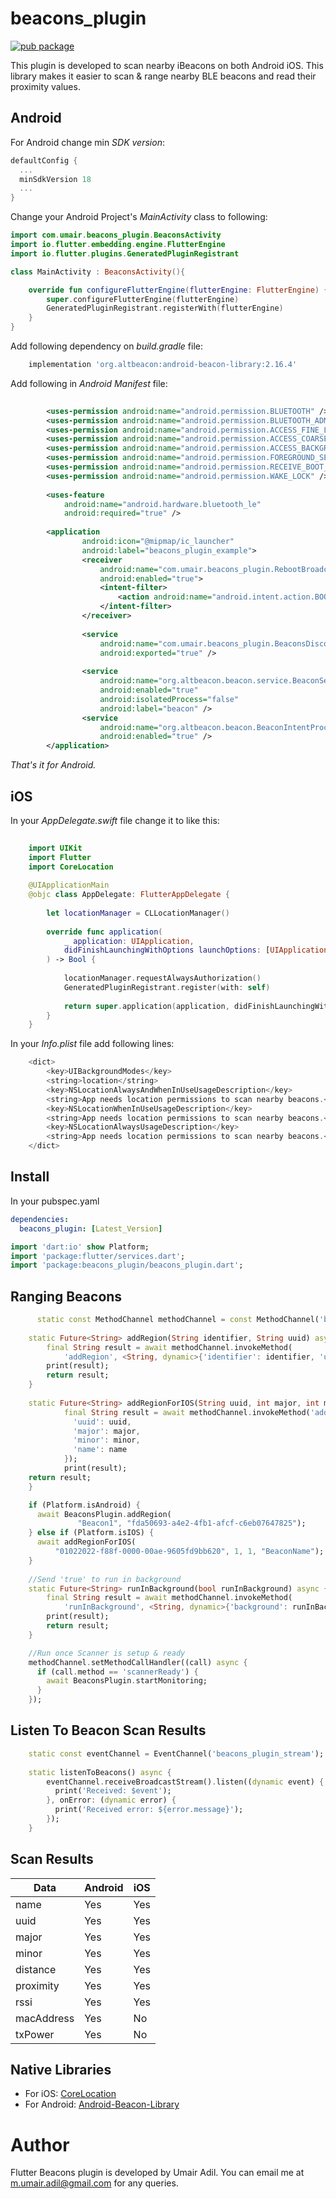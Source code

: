 # beacons_plugin

[![pub package](https://img.shields.io/pub/v/beacons_plugin)](https://pub.dev/packages/beacons_plugin)


This plugin is developed to scan nearby iBeacons on both Android iOS. This library makes it easier to scan & range nearby BLE beacons and read their proximity values.

## Android
For Android change min *SDK version*:

```groovy
defaultConfig {
  ...
  minSdkVersion 18
  ...
}
```

Change your Android Project's *MainActivity* class to following:

```kotlin
import com.umair.beacons_plugin.BeaconsActivity
import io.flutter.embedding.engine.FlutterEngine
import io.flutter.plugins.GeneratedPluginRegistrant

class MainActivity : BeaconsActivity(){

    override fun configureFlutterEngine(flutterEngine: FlutterEngine) {
        super.configureFlutterEngine(flutterEngine)
        GeneratedPluginRegistrant.registerWith(flutterEngine)
    }
}
```

Add following dependency on *build.gradle* file:

```groovy
    implementation 'org.altbeacon:android-beacon-library:2.16.4'
```

Add following in *Android Manifest* file:

```xml
    
        <uses-permission android:name="android.permission.BLUETOOTH" />
        <uses-permission android:name="android.permission.BLUETOOTH_ADMIN" />
        <uses-permission android:name="android.permission.ACCESS_FINE_LOCATION" />
        <uses-permission android:name="android.permission.ACCESS_COARSE_LOCATION" />
        <uses-permission android:name="android.permission.ACCESS_BACKGROUND_LOCATION" />
        <uses-permission android:name="android.permission.FOREGROUND_SERVICE" />
        <uses-permission android:name="android.permission.RECEIVE_BOOT_COMPLETED" />
        <uses-permission android:name="android.permission.WAKE_LOCK" />
    
        <uses-feature
            android:name="android.hardware.bluetooth_le"
            android:required="true" />
            
        <application
                android:icon="@mipmap/ic_launcher"
                android:label="beacons_plugin_example">
                <receiver
                    android:name="com.umair.beacons_plugin.RebootBroadcastReceiver"
                    android:enabled="true">
                    <intent-filter>
                        <action android:name="android.intent.action.BOOT_COMPLETED"></action>
                    </intent-filter>
                </receiver>
        
                <service
                    android:name="com.umair.beacons_plugin.BeaconsDiscoveryService"
                    android:exported="true" />
        
                <service
                    android:name="org.altbeacon.beacon.service.BeaconService"
                    android:enabled="true"
                    android:isolatedProcess="false"
                    android:label="beacon" />
                <service
                    android:name="org.altbeacon.beacon.BeaconIntentProcessor"
                    android:enabled="true" />
        </application>
```

*That's it for Android.*

## iOS

In your *AppDelegate.swift* file change it to like this:

```swift
    
    import UIKit
    import Flutter
    import CoreLocation
    
    @UIApplicationMain
    @objc class AppDelegate: FlutterAppDelegate {
    
        let locationManager = CLLocationManager()
    
        override func application(
            _ application: UIApplication,
            didFinishLaunchingWithOptions launchOptions: [UIApplication.LaunchOptionsKey: Any]?
        ) -> Bool {
    
            locationManager.requestAlwaysAuthorization()
            GeneratedPluginRegistrant.register(with: self)
    
            return super.application(application, didFinishLaunchingWithOptions: launchOptions)
        }
    }
```

In your *Info.plist* file add following lines:

```swift
    <dict>
    	<key>UIBackgroundModes</key>
        <string>location</string>
        <key>NSLocationAlwaysAndWhenInUseUsageDescription</key>
    	<string>App needs location permissions to scan nearby beacons.</string>
    	<key>NSLocationWhenInUseUsageDescription</key>
    	<string>App needs location permissions to scan nearby beacons.</string>
    	<key>NSLocationAlwaysUsageDescription</key>
    	<string>App needs location permissions to scan nearby beacons.</string>
    </dict>
```


## Install
In your pubspec.yaml

```yaml
dependencies:
  beacons_plugin: [Latest_Version]
```

```dart
import 'dart:io' show Platform;
import 'package:flutter/services.dart';
import 'package:beacons_plugin/beacons_plugin.dart';
```

## Ranging Beacons

```dart
      static const MethodChannel methodChannel = const MethodChannel('beacons_plugin');
    
    static Future<String> addRegion(String identifier, String uuid) async {
        final String result = await methodChannel.invokeMethod(
            'addRegion', <String, dynamic>{'identifier': identifier, 'uuid': uuid});
        print(result);
        return result;
    }
    
    static Future<String> addRegionForIOS(String uuid, int major, int minor, String name) async {
            final String result = await methodChannel.invokeMethod('addRegionForIOS', <String, dynamic>{
              'uuid': uuid,
              'major': major,
              'minor': minor,
              'name': name
            });
            print(result);
    return result;
    }

    if (Platform.isAndroid) {
      await BeaconsPlugin.addRegion(
               "Beacon1", "fda50693-a4e2-4fb1-afcf-c6eb07647825");
    } else if (Platform.isIOS) {
      await addRegionForIOS(
          "01022022-f88f-0000-00ae-9605fd9bb620", 1, 1, "BeaconName");
    }
    
    //Send 'true' to run in background
    static Future<String> runInBackground(bool runInBackground) async {
        final String result = await methodChannel.invokeMethod(
            'runInBackground', <String, dynamic>{'background': runInBackground});
        print(result);
        return result;
    }

    //Run once Scanner is setup & ready
    methodChannel.setMethodCallHandler((call) async {
      if (call.method == 'scannerReady') {
        await BeaconsPlugin.startMonitoring;
      }
    });
```

## Listen To Beacon Scan Results

```dart
    static const eventChannel = EventChannel('beacons_plugin_stream');
    
    static listenToBeacons() async {
        eventChannel.receiveBroadcastStream().listen((dynamic event) {
          print('Received: $event');
        }, onError: (dynamic error) {
          print('Received error: ${error.message}');
        });
    }
```

## Scan Results

| Data | Android | iOS |
| ------------- | ------------- | ------------- |
| name | Yes  |  Yes |
| uuid | Yes  |  Yes |
| major | Yes  |  Yes |
| minor | Yes  |  Yes |
| distance | Yes  |  Yes |
| proximity | Yes  |  Yes |
| rssi | Yes  |  Yes |
| macAddress | Yes  |  No |
| txPower | Yes  |  No |


## Native Libraries

* For iOS: [CoreLocation](https://developer.apple.com/documentation/corelocation/)
* For Android: [Android-Beacon-Library](https://github.com/AltBeacon/android-beacon-library) 

# Author

Flutter Beacons plugin is developed by Umair Adil. You can email me at <m.umair.adil@gmail.com> for any queries.